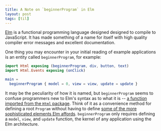 ```yaml
---
title: A Note on `beginnerProgram` in Elm
layout: post
tags: [til]
---
```


[Elm](http://elm-lang.org) is a functional programming language designed
designed to compile to JavaScript. It has made something of a name for itself
with high quality compiler error messages and excellent documentation.

One thing you may encounter in your initial reading of example applications is
an entity called `beginnerProgram`, for example:

```elm
import Html exposing (beginnerProgram, div, button, text)
import Html.Events exposing (onClick)

main =
  beginnerProgram { model = 0, view = view, update = update }
```

It may be the peculiarity of how it is named, but `beginnerProgram` seems to confuse
programmers new to Elm's syntax as to what it is -- [a function imported from the `Html`
package](http://package.elm-lang.org/packages/elm-lang/html/latest/Html#beginnerProgram).
Think of it as a convenience method for defining a root `Program` without having
to define [some of the more sophisticated elements Elm affords](http://package.elm-lang.org/packages/elm-lang/html/latest/Html#program).
`beginnerProgram` only requires defining a `model`, `view`, and `update` function,
the kernel of any application using the Elm architecture.


